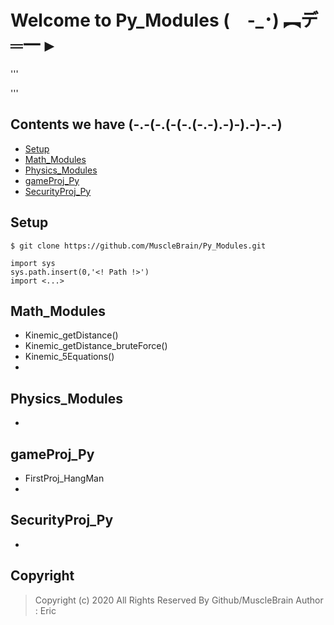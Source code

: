 # Welcome to Py_Modules (　-_･) ︻デ═一  ▸ 
'''

'''
## Contents we have   (-.-(-.(-(-.(-.-).-)-).-)-.-)
* [Setup](#Setup)
* [Math_Modules](#Math_Modules)
* [Physics_Modules](#Physics_Modules)
* [gameProj_Py](#gameProj_Py)
* [SecurityProj_Py](#SecurityProj_Py)

## Setup 
```
$ git clone https://github.com/MuscleBrain/Py_Modules.git
```
```
import sys
sys.path.insert(0,'<! Path !>') 
import <...>
```

## Math_Modules
* Kinemic_getDistance()
* Kinemic_getDistance_bruteForce()
* Kinemic_5Equations()
* 

## Physics_Modules
* 

## gameProj_Py
* FirstProj_HangMan
* 

## SecurityProj_Py
* 

## Copyright
> Copyright (c) 2020 All Rights Reserved By Github/MuscleBrain
> Author : Eric